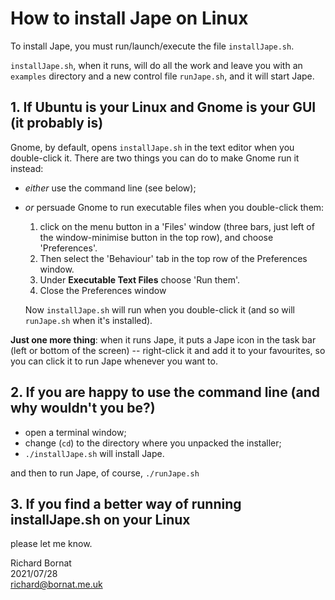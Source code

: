 # How to install Jape on Linux

To install Jape, you must run/launch/execute the file `installJape.sh`. 

`installJape.sh`, when it runs, will do all the work and leave you with an `examples` directory and a new control file `runJape.sh`, and it will start Jape.

## 1. If Ubuntu is your Linux and Gnome is your GUI (it probably is)

  Gnome, by default, opens `installJape.sh` in the text editor when you double-click it. There are two things you can do to make Gnome run it instead: 

  * *either* use the command line (see below);

  * *or* persuade Gnome to run executable files when you double-click them: 
    1. click on the menu button in a 'Files' window (three bars, just left of the window-minimise button in the top row), and choose 'Preferences'. 
    2. Then select the 'Behaviour' tab in the top row of the Preferences window.
    3. Under **Executable Text Files** choose 'Run them'.
    4. Close the Preferences window
  
    Now `installJape.sh` will run when you double-click it (and so will `runJape.sh` when it's installed). 

  **Just one more thing**: when it runs Jape, it puts a Jape icon in the task bar (left or bottom of the screen) -- right-click it and add it to your favourites, so you can click it to run Jape whenever you want to.
  
## 2. If you are happy to use the command line (and why wouldn't you be?)

* open a terminal window;
* change (`cd`) to the directory where you unpacked the installer;
* `./installJape.sh` will install Jape.
  
and then to run Jape, of course, `./runJape.sh`
        
       
## 3. If you find a better way of running installJape.sh on your Linux
please let me know.

Richard Bornat  
2021/07/28  
richard@bornat.me.uk  
   